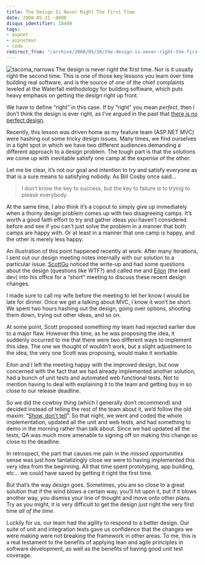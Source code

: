 ```yaml
---
title: The Design Is Never Right The First Time
date: 2008-05-31 -0800
disqus_identifier: 18489
tags:
- aspnet
- aspnetmvc
- code
redirect_from: "/archive/2008/05/30/the-design-is-never-right-the-first-time.aspx/"
---
```


![tacoma\_narrows](https://haacked.com/images/haacked_com/WindowsLiveWriter/TheDesignIsNeverRightTheFirstTime_CC01/tacoma_narrows_3.jpg)
The design is never right the first time. Nor is it usually right the
second time. This is one of those key lessons you learn over time
building real software, and is the source of one of the chief complaints
leveled at the Waterfall methodology for building software, which puts
heavy emphasis on getting the design right up front.

We have to define “right” in this case. If by “right” you mean
*perfect*, then I don’t think the design is ever right, as I’ve argued
in the past that [there is no perfect
design](https://haacked.com/archive/2005/05/31/ThereIsNoPerfectDesign.aspx "Blog post on perfect design").

Recently, this lesson was driven home as my feature team (ASP.NET MVC)
were hashing out some tricky design issues. Many times, we find
ourselves in a tight spot in which we have two different audiences
demanding a different approach to a design problem. The tough part is
that the solutions we come up with inevitable satisfy one camp at the
expense of the other.

Let me be clear, it’s not our goal and intention to try and satisfy
everyone as that is a sure means to satisfying nobody. As Bill Cosby
once said...

> I don’t know the key to success, but the key to failure is to trying
> to please everybody.

At the same time, I also think it’s a copout to simply give up
immediately when a thorny design problem comes up with two disagreeing
camps. It’s worth a good faith effort to try and gather ideas you
haven’t considered before and see if you can’t just solve the problem in
a manner that both camps are happy with. Or at least in a manner that
one camp is happy, and the other is merely less happy.

An illustration of this point happened recently at work. After many
iterations, I sent out our design meeting notes internally with our
solution to a particular issue.
[ScottGu](http://weblogs.asp.net/scottgu/ "Scott Guthrie") noticed the
write-up and had some questions about the design (questions like WTF?)
and called me and
[Eilon](http://weblogs.asp.net/leftslipper/ "Eilon Lipton") (the lead
dev) into his office for a “short” meeting to discuss these recent
design changes.

I made sure to call my wife before the meeting to let her know I would
be late for dinner. Once we get a talking about MVC, I know it won’t be
short. We spent two hours hashing out the design, going over options,
shooting them down, trying out other ideas, and so on.

At some point, Scott proposed something my team had rejected earlier due
to a major flaw. However this time, as he was proposing the idea, it
suddenly occurred to me that there were two different ways to implement
this idea. The one we thought of wouldn’t work, but a slight adjustment
to the idea, the very one Scott was proposing, would make it workable.

Eilon and I left the meeting happy with the improved design, but now
concerned with the fact that we had already implemented another
solution, had a bunch of unit tests and automated web functional tests.
Not to mention having to deal with explaining it to the team and getting
buy in so close to our release deadline.

So we did the cowboy thing (which I generally don’t recommend) and
decided instead of telling the rest of the team about it, we’d follow
the old maxim: “[Show, don’t
tell](http://en.wikipedia.org/wiki/Show,_don’t_tell "Show, don't tel")”.
So that night, we went and coded the whole implementation, updated all
the unit and web tests, and had something to demo in the morning rather
than talk about. Since we had updated all the tests, QA was much more
amenable to signing off on making this change so close to the deadline.

In retrospect, the part that causes me pain in the *missed
opportunities* sense was just how tantalizingly close we were to having
implemented this very idea from the beginning. All that time spent
prototyping, app building, etc... we could have saved by getting it
right the first time.

But that’s the way design goes. Sometimes, you are so close to a great
solution that if the wind blows a certain way, you’ll hit upon it, but
if it blows another way, you dismiss your line of thought and move onto
other plans. Try as you might, it is very difficult to get the design
just right the very first time *all of the time*.

Luckily for us, our team had the agility to respond to a better design.
Our suite of unit and integration tests gave us confidence that the
changes we were making were not breaking the framework in other areas.
To me, this is a real testament to the benefits of applying lean and
agile principles in software development, as well as the benefits of
having good unit test coverage.

